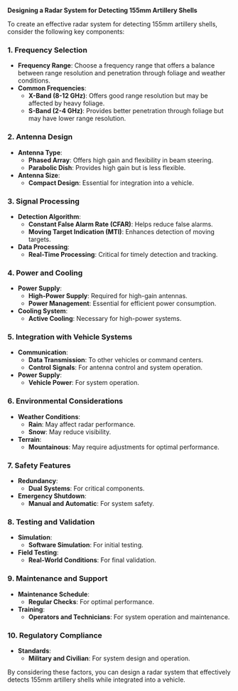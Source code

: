 **Designing a Radar System for Detecting 155mm Artillery Shells**

To create an effective radar system for detecting 155mm artillery shells, consider the following key components:

### 1. **Frequency Selection**

- **Frequency Range**: Choose a frequency range that offers a balance between range resolution and penetration through foliage and weather conditions.
- **Common Frequencies**: 
  - **X-Band (8-12 GHz)**: Offers good range resolution but may be affected by heavy foliage.
  - **S-Band (2-4 GHz)**: Provides better penetration through foliage but may have lower range resolution.

### 2. **Antenna Design**

- **Antenna Type**: 
  - **Phased Array**: Offers high gain and flexibility in beam steering.
  - **Parabolic Dish**: Provides high gain but is less flexible.
- **Antenna Size**: 
  - **Compact Design**: Essential for integration into a vehicle.

### 3. **Signal Processing**

- **Detection Algorithm**: 
  - **Constant False Alarm Rate (CFAR)**: Helps reduce false alarms.
  - **Moving Target Indication (MTI)**: Enhances detection of moving targets.
- **Data Processing**: 
  - **Real-Time Processing**: Critical for timely detection and tracking.

### 4. **Power and Cooling**

- **Power Supply**: 
  - **High-Power Supply**: Required for high-gain antennas.
  - **Power Management**: Essential for efficient power consumption.
- **Cooling System**: 
  - **Active Cooling**: Necessary for high-power systems.

### 5. **Integration with Vehicle Systems**

- **Communication**: 
  - **Data Transmission**: To other vehicles or command centers.
  - **Control Signals**: For antenna control and system operation.
- **Power Supply**: 
  - **Vehicle Power**: For system operation.

### 6. **Environmental Considerations**

- **Weather Conditions**: 
  - **Rain**: May affect radar performance.
  - **Snow**: May reduce visibility.
- **Terrain**: 
  - **Mountainous**: May require adjustments for optimal performance.

### 7. **Safety Features**

- **Redundancy**: 
  - **Dual Systems**: For critical components.
- **Emergency Shutdown**: 
  - **Manual and Automatic**: For system safety.

### 8. **Testing and Validation**

- **Simulation**: 
  - **Software Simulation**: For initial testing.
- **Field Testing**: 
  - **Real-World Conditions**: For final validation.

### 9. **Maintenance and Support**

- **Maintenance Schedule**: 
  - **Regular Checks**: For optimal performance.
- **Training**: 
  - **Operators and Technicians**: For system operation and maintenance.

### 10. **Regulatory Compliance**

- **Standards**: 
  - **Military and Civilian**: For system design and operation.

By considering these factors, you can design a radar system that effectively detects 155mm artillery shells while integrated into a vehicle.
